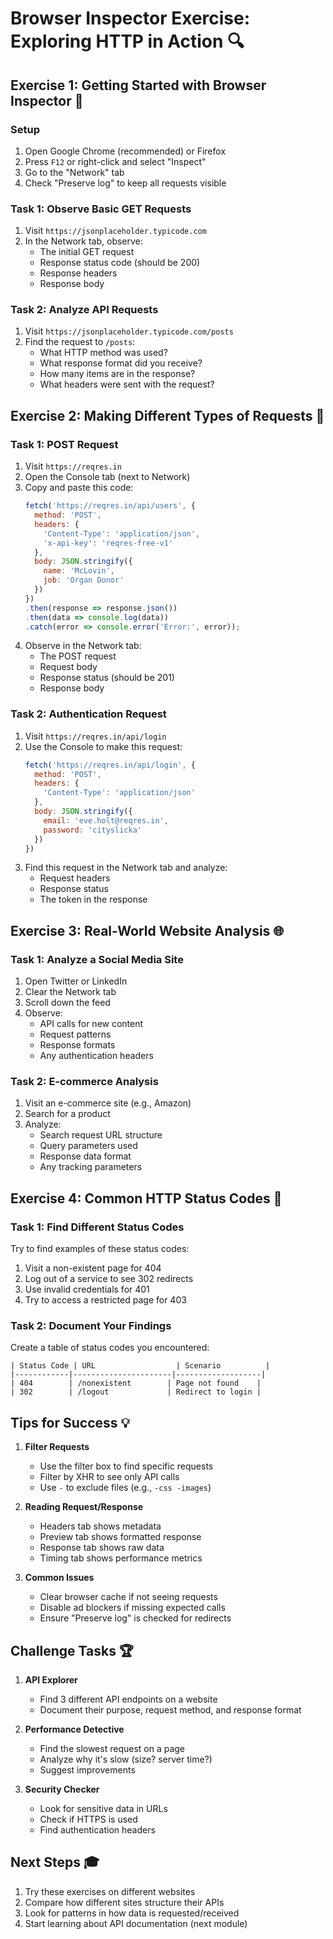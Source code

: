 # Browser Inspector Exercise: Exploring HTTP in Action 🔍

## Exercise 1: Getting Started with Browser Inspector 🚀

### Setup
1. Open Google Chrome (recommended) or Firefox
2. Press `F12` or right-click and select "Inspect"
3. Go to the "Network" tab
4. Check "Preserve log" to keep all requests visible

### Task 1: Observe Basic GET Requests
1. Visit `https://jsonplaceholder.typicode.com`
2. In the Network tab, observe:
   - The initial GET request
   - Response status code (should be 200)
   - Response headers
   - Response body

### Task 2: Analyze API Requests
1. Visit `https://jsonplaceholder.typicode.com/posts`
2. Find the request to `/posts`:
   - What HTTP method was used?
   - What response format did you receive?
   - How many items are in the response?
   - What headers were sent with the request?

## Exercise 2: Making Different Types of Requests 🔄

### Task 1: POST Request
1. Visit `https://reqres.in`
2. Open the Console tab (next to Network)
3. Copy and paste this code:
   ```javascript
   fetch('https://reqres.in/api/users', {
     method: 'POST',
     headers: {
       'Content-Type': 'application/json',
       'x-api-key': 'reqres-free-v1'
     },
     body: JSON.stringify({
       name: 'McLovin',
       job: 'Organ Donor'
     })
   })
   .then(response => response.json())
   .then(data => console.log(data))
   .catch(error => console.error('Error:', error));
   ```
4. Observe in the Network tab:
   - The POST request
   - Request body
   - Response status (should be 201)
   - Response body

### Task 2: Authentication Request
1. Visit `https://reqres.in/api/login`
2. Use the Console to make this request:
   ```javascript
   fetch('https://reqres.in/api/login', {
     method: 'POST',
     headers: {
       'Content-Type': 'application/json'
     },
     body: JSON.stringify({
       email: 'eve.holt@reqres.in',
       password: 'cityslicka'
     })
   })
   ```
3. Find this request in the Network tab and analyze:
   - Request headers
   - Response status
   - The token in the response

## Exercise 3: Real-World Website Analysis 🌐

### Task 1: Analyze a Social Media Site
1. Open Twitter or LinkedIn
2. Clear the Network tab
3. Scroll down the feed
4. Observe:
   - API calls for new content
   - Request patterns
   - Response formats
   - Any authentication headers

### Task 2: E-commerce Analysis
1. Visit an e-commerce site (e.g., Amazon)
2. Search for a product
3. Analyze:
   - Search request URL structure
   - Query parameters used
   - Response data format
   - Any tracking parameters

## Exercise 4: Common HTTP Status Codes 🎯

### Task 1: Find Different Status Codes
Try to find examples of these status codes:
1. Visit a non-existent page for 404
2. Log out of a service to see 302 redirects
3. Use invalid credentials for 401
4. Try to access a restricted page for 403

### Task 2: Document Your Findings
Create a table of status codes you encountered:
```
| Status Code | URL                  | Scenario          |
|------------|----------------------|-------------------|
| 404        | /nonexistent        | Page not found    |
| 302        | /logout             | Redirect to login |
```

## Tips for Success 💡

1. **Filter Requests**
   - Use the filter box to find specific requests
   - Filter by XHR to see only API calls
   - Use `-` to exclude files (e.g., `-css -images`)

2. **Reading Request/Response**
   - Headers tab shows metadata
   - Preview tab shows formatted response
   - Response tab shows raw data
   - Timing tab shows performance metrics

3. **Common Issues**
   - Clear browser cache if not seeing requests
   - Disable ad blockers if missing expected calls
   - Ensure "Preserve log" is checked for redirects

## Challenge Tasks 🏆

1. **API Explorer**
   - Find 3 different API endpoints on a website
   - Document their purpose, request method, and response format

2. **Performance Detective**
   - Find the slowest request on a page
   - Analyze why it's slow (size? server time?)
   - Suggest improvements

3. **Security Checker**
   - Look for sensitive data in URLs
   - Check if HTTPS is used
   - Find authentication headers

## Next Steps 🎓

1. Try these exercises on different websites
2. Compare how different sites structure their APIs
3. Look for patterns in how data is requested/received
4. Start learning about API documentation (next module) 